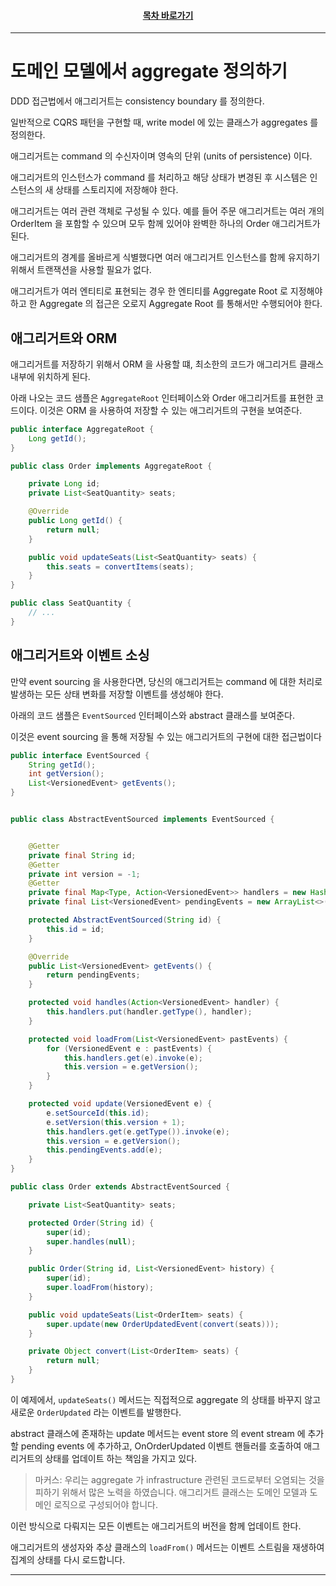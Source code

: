 <div align="center">

#### [목차 바로가기](https://github.com/dhslrl321/cqrs-journey-guide-korean/blob/master/Table%20of%20Contents.md)

</div>

---

# 도메인 모델에서 aggregate 정의하기

DDD 접근법에서 애그리거트는 consistency boundary 를 정의한다.

일반적으로 CQRS 패턴을 구현할 때, write model 에 있는 클래스가 aggregates 를 정의한다.

애그리거트는 command 의 수신자이며 영속의 단위 (units of persistence) 이다.

애그리거트의 인스턴스가 command 를 처리하고 해당 상태가 변경된 후 시스템은 인스턴스의 새 상태를 스토리지에 저장해야 한다.

애그리거트는 여러 관련 객체로 구성될 수 있다.
예를 들어 주문 애그리거트는 여러 개의 OrderItem 을 포함할 수 있으며 모두 함께 있어야 완벽한 하나의 Order 애그리거트가 된다.

애그리거트의 경계를 올바르게 식별했다면 여러 애그리거트 인스턴스를 함께 유지하기 위해서 트랜잭션을 사용할 필요가 없다.

애그리거트가 여러 엔티티로 표현되는 경우 한 엔티티를 Aggregate Root 로 지정해야 하고 한 Aggregate 의 접근은 오로지 Aggregate Root 를 통해서만 수행되어야 한다.

## 애그리거트와 ORM

애그리거트를 저장하기 위해서 ORM 을 사용할 떄, 최소한의 코드가 애그리거트 클래스 내부에 위치하게 된다.

아래 나오는 코드 샘플은 `AggregateRoot` 인터페이스와 Order 애그리거트를 표현한 코드이다.
이것은 ORM 을 사용하여 저장할 수 있는 애그리거트의 구현을 보여준다.

```java
public interface AggregateRoot {
    Long getId();
}

public class Order implements AggregateRoot {

    private Long id;
    private List<SeatQuantity> seats;

    @Override
    public Long getId() {
        return null;
    }

    public void updateSeats(List<SeatQuantity> seats) {
        this.seats = convertItems(seats);
    }
}

public class SeatQuantity {
    // ...
}
```

## 애그리거트와 이벤트 소싱

만약 event sourcing 을 사용한다면, 당신의 애그리거트는 command 에 대한 처리로 발생하는 모든 상태 변화를 저장할 이벤트를 생성해야 한다.

아래의 코드 샘플은 `EventSourced` 인터페이스와 abstract 클래스를 보여준다.

이것은 event sourcing 을 통해 저장될 수 있는 애그리거트의 구현에 대한 접근법이다

```java
public interface EventSourced {
    String getId();
    int getVersion();
    List<VersionedEvent> getEvents();
}


public class AbstractEventSourced implements EventSourced {


    @Getter
    private final String id;
    @Getter
    private int version = -1;
    @Getter
    private final Map<Type, Action<VersionedEvent>> handlers = new HashMap<>();
    private final List<VersionedEvent> pendingEvents = new ArrayList<>();

    protected AbstractEventSourced(String id) {
        this.id = id;
    }

    @Override
    public List<VersionedEvent> getEvents() {
        return pendingEvents;
    }

    protected void handles(Action<VersionedEvent> handler) {
        this.handlers.put(handler.getType(), handler);
    }

    protected void loadFrom(List<VersionedEvent> pastEvents) {
        for (VersionedEvent e : pastEvents) {
            this.handlers.get(e).invoke(e);
            this.version = e.getVersion();
        }
    }

    protected void update(VersionedEvent e) {
        e.setSourceId(this.id);
        e.setVersion(this.version + 1);
        this.handlers.get(e.getType()).invoke(e);
        this.version = e.getVersion();
        this.pendingEvents.add(e);
    }
}

public class Order extends AbstractEventSourced {

    private List<SeatQuantity> seats;

    protected Order(String id) {
        super(id);
        super.handles(null);
    }

    public Order(String id, List<VersionedEvent> history) {
        super(id);
        super.loadFrom(history);
    }

    public void updateSeats(List<OrderItem> seats) {
        super.update(new OrderUpdatedEvent(convert(seats)));
    }

    private Object convert(List<OrderItem> seats) {
        return null;
    }
}
```

이 예제에서, `updateSeats()` 메서드는 직접적으로 aggregate 의 상태를 바꾸지 않고 새로운 `OrderUpdated` 라는 이벤트를 발행한다.

abstract 클래스에 존재하는 update 메서드는 event store 의 event stream 에 추가할 pending events 에 추가하고, OnOrderUpdated 이벤트 핸들러를 호출하여 애그리거트의 상태를 업데이트 하는 책임을 가지고 있다.

> 마커스: 우리는 aggregate 가 infrastructure 관련된 코드로부터 오염되는 것을 피하기 위해서 많은 노력을 하였습니다. 애그리거트 클래스는 도메인 모델과 도메인 로직으로 구성되어야 합니다.

이런 방식으로 다뤄지는 모든 이벤트는 애그리거트의 버전을 함께 업데이트 한다.

애그리거트의 생성자와 추상 클래스의 `loadFrom()` 메서드는 이벤트 스트림을 재생하여 집계의 상태를 다시 로드합니다.

---
